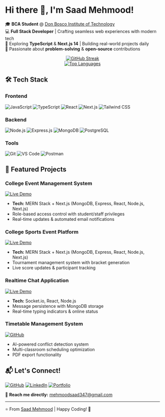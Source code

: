 # Hi there 👋, I'm Saad Mehmood!

🎓 **BCA Student** @ [Don Bosco Institute of Technology](https://www.dbit.in/)  
💻 **Full Stack Developer** | Crafting seamless web experiences with modern tech  
🌱 Exploring **TypeScript** & **Next.js 14** | Building real-world projects daily  
🚀 Passionate about **problem-solving** & **open-source** contributions  

<div align="center">
  <a href="https://git.io/streak-stats">
    <img src="https://streak-stats.demolab.com?user=Saadmehmood1234&theme=dark&hide_border=true&border_radius=6" alt="GitHub Streak"/>
  </a>
  <br/>
  <a href="https://github.com/anuraghazra/github-readme-stats">
    <img src="https://github-readme-stats.vercel.app/api/top-langs/?username=Saadmehmood1234&layout=compact&theme=vision-friendly-dark" alt="Top Languages"/>
  </a>
</div>

## 🛠️ Tech Stack

### Frontend
![JavaScript](https://img.shields.io/badge/-JavaScript-F7DF1E?logo=javascript&logoColor=black)
![TypeScript](https://img.shields.io/badge/-TypeScript-3178C6?logo=typescript&logoColor=white)
![React](https://img.shields.io/badge/-React-61DAFB?logo=react&logoColor=black)
![Next.js](https://img.shields.io/badge/-Next.js-000000?logo=next.js&logoColor=white)
![Tailwind CSS](https://img.shields.io/badge/-Tailwind_CSS-06B6D4?logo=tailwind-css&logoColor=white)

### Backend
![Node.js](https://img.shields.io/badge/-Node.js-339933?logo=node.js&logoColor=white)
![Express.js](https://img.shields.io/badge/-Express.js-000000?logo=express&logoColor=white)
![MongoDB](https://img.shields.io/badge/-MongoDB-47A248?logo=mongodb&logoColor=white)
![PostgreSQL](https://img.shields.io/badge/-PostgreSQL-4169E1?logo=postgresql&logoColor=white)

### Tools
![Git](https://img.shields.io/badge/-Git-F05032?logo=git&logoColor=white)
![VS Code](https://img.shields.io/badge/-VS_Code-007ACC?logo=visual-studio-code&logoColor=white)
![Postman](https://img.shields.io/badge/-Postman-FF6C37?logo=postman&logoColor=white)

## 🚀 Featured Projects

### College Event Management System
[![Live Demo](https://img.shields.io/badge/Live_Demo-Event_Mgmt_App-green?style=for-the-badge)](https://event-mang-app.vercel.app/)
- **Tech:** MERN Stack + Next.js (MongoDB, Express, React, Node.js, Next.js)
- Role-based access control with student/staff privileges
- Real-time updates & automated email notifications

### College Sports Event Platform
[![Live Demo](https://img.shields.io/badge/Live_Demo-Sports_Event_Platform-blue?style=for-the-badge)](https://spardha-25.vercel.app/)
- **Tech:** MERN Stack + Next.js (MongoDB, Express, React, Node.js, Next.js)
- Tournament management system with bracket generation
- Live score updates & participant tracking

### Realtime Chat Application
[![Live Demo](https://img.shields.io/badge/Live_Demo-Chat_App-blue?style=for-the-badge)](https://chatapp-mqcy.onrender.com/)
- **Tech:** Socket.io, React, Node.js
- Message persistence with MongoDB storage
- Real-time typing indicators & online status

### Timetable Management System
[![GitHub](https://img.shields.io/badge/Source_Code-Timetable_System-black?style=for-the-badge&logo=github)](https://github.com/Saadmehmood1234/time-table-management)
- AI-powered conflict detection system
- Multi-classroom scheduling optimization
- PDF export functionality

## 📬 Let's Connect!

[![GitHub](https://img.shields.io/badge/GitHub-100000?style=for-the-badge&logo=github&logoColor=white)](https://github.com/Saadmehmood1234)
[![LinkedIn](https://img.shields.io/badge/LinkedIn-0077B5?style=for-the-badge&logo=linkedin&logoColor=white)](https://linkedin.com/in/saad-mehmood-4a6036255/)
[![Portfolio](https://img.shields.io/badge/Portfolio-4285F4?style=for-the-badge&logo=google-chrome&logoColor=white)](https://portfo-tan-eta.vercel.app/)

💌 **Reach me directly:** mehmoodsaad347@gmail.com

---

⭐ From [Saad Mehmood](https://github.com/Saadmehmood1234) | Happy Coding! 🚀
